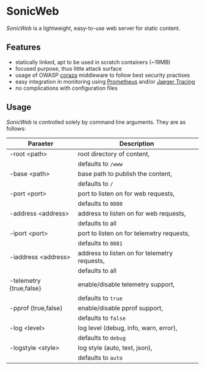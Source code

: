 SonicWeb
========

*SonicWeb* is a lightweight, easy-to-use web server for static content.

Features
--------

* statically linked, apt to be used in scratch containers (~19MB)
* focused purpose, thus little attack surface
* usage of OWASP [coraza](https://github.com/corazawaf/coraza) middleware
  to follow best security practises
* easy integration in monitoring using [Prometheus](prometheus.io) and/or
  [Jaeger Tracing](jaegertracing.io)
* no complications with configuration files

Usage
-----

*SonicWeb* is controlled solely by command line arguments. They are as follows:

| Paraeter                | Description                                  |
|-------------------------|----------------------------------------------|
| -root      \<path\>     | root directory of content,                   |
|                         | defaults to `/www`                           |
| -base      \<path\>     | base path to publish the content,            |
|                         | defaults to `/`                              |
| -port      \<port\>     | port to listen on for web requests,          |
|                         | defaults to `8080`                           |
| -address   \<address\>  | address to listen on for web requests,       |
|                         | defaults to all                              |
| -iport     \<port\>     | port to listen on for telemetry requests,    |
|                         | defaults to `8081`                           |
| -iaddress  \<address\>  | address to listen on for telemetry requests, |
|                         | defaults to all                              |
| -telemetry {true,false} | enable/disable telemetry support,            |
|                         | defaults to `true`                           |
| -pprof     {true,false} | enable/disable pprof support,                |
|                         | defaults to `false`                          |
| -log       \<level\>    | log level (debug, info, warn, error),        |
|                         | defaults to `debug`                          |
| -logstyle  \<style\>    | log style (auto, text, json),                |
|                         | defaults to `auto`                           |
